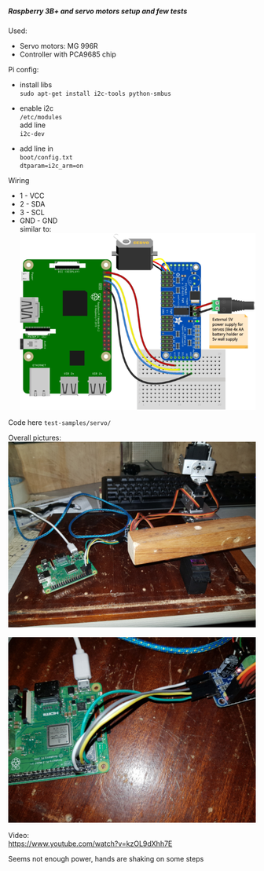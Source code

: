 
##### Raspberry 3B+ and servo motors setup and few tests

Used:
 - Servo motors:  MG 996R  
 - Controller with PCA9685 chip

Pi config:
 - install libs <br>
  `sudo apt-get install i2c-tools python-smbus` 
 - enable i2c <br>
   `/etc/modules`  
   add line <br>
   `i2c-dev`
   
 - add line in <br>
   `boot/config.txt` <br>
   `dtparam=i2c_arm=on`
 
 Wiring
   - 1 - VCC
   - 2 - SDA
   - 3 - SCL
   - GND - GND  
  similar to: <br>
  ![](components_raspi_pca9685_i2c_with_servo.png) 
   
 Code here `test-samples/servo/`  
 
 Overall pictures:<br>
 ![](servos-1.jpg) <br><br>
 ![](servos-2.jpg) <br>
 
Video:   
 https://www.youtube.com/watch?v=kzOL9dXhh7E

Seems not enough power, hands are shaking on some steps 
